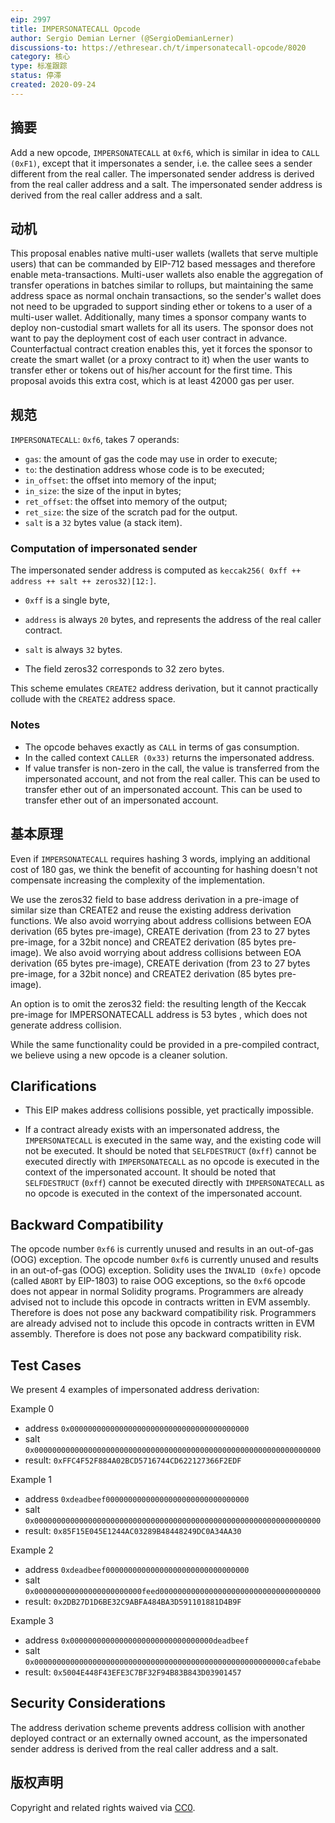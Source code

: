```yaml
---
eip: 2997
title: IMPERSONATECALL Opcode
author: Sergio Demian Lerner (@SergioDemianLerner)
discussions-to: https://ethresear.ch/t/impersonatecall-opcode/8020
category: 核心
type: 标准跟踪
status: 停滞
created: 2020-09-24
---
```


## 摘要

Add a new opcode, `IMPERSONATECALL` at `0xf6`, which is similar in idea to `CALL (0xF1)`, except that it impersonates a sender, i.e. the callee sees a sender different from the real caller. The impersonated sender address is derived from the real caller address and a salt. The impersonated sender address is derived from the real caller address and a salt.

## 动机

This proposal enables native multi-user wallets (wallets that serve multiple users) that can be commanded by EIP-712 based messages and therefore enable meta-transactions. Multi-user wallets also enable the aggregation of transfer operations in batches similar to rollups, but maintaining the same address space as normal onchain transactions, so the sender's wallet does not need to be upgraded to support sinding ether or tokens to a user of a multi-user wallet. Additionally, many times a sponsor company wants to deploy non-custodial smart wallets for all its users. The sponsor does not want to pay the deployment cost of each user contract in advance. Counterfactual contract creation enables this, yet it forces the sponsor to create the smart wallet (or a proxy contract to it) when the user wants to transfer ether or tokens out of his/her account for the first time. This proposal avoids this extra cost, which is at least 42000 gas per user.


## 规范

`IMPERSONATECALL`: `0xf6`, takes 7 operands:

- `gas`: the amount of gas the code may use in order to execute;
- `to`: the destination address whose code is to be executed;
- `in_offset`: the offset into memory of the input;
- `in_size`: the size of the input in bytes;
- `ret_offset`: the offset into memory of the output;
- `ret_size`: the size of the scratch pad for the output.
- `salt` is a `32` bytes value (a stack item).

### Computation of impersonated sender

The impersonated sender address is computed as `keccak256( 0xff ++ address ++ salt ++ zeros32)[12:]`.

- `0xff` is a single byte,
- `address` is always `20` bytes, and represents the address of the real caller contract.
- `salt` is always `32` bytes.

- The field zeros32 corresponds to 32 zero bytes.

This scheme emulates `CREATE2` address derivation, but it cannot practically collude with the `CREATE2` address space.

### Notes
- The opcode behaves exactly as `CALL` in terms of gas consumption.
- In the called context `CALLER (0x33)` returns the impersonated address.
- If value transfer is non-zero in the call, the value is transferred from the impersonated account, and not from the real caller. This can be used to transfer ether out of an impersonated account. This can be used to transfer ether out of an impersonated account.

## 基本原理

Even if `IMPERSONATECALL` requires hashing 3 words, implying an additional cost of 180 gas, we think the benefit of accounting for hashing doesn't not compensate increasing the complexity of the implementation.

We use the zeros32 field to base address derivation in a pre-image of similar size than CREATE2 and reuse the existing address derivation functions. We also avoid worrying about address collisions between EOA derivation (65 bytes pre-image), CREATE derivation (from 23 to 27 bytes pre-image, for a 32bit nonce) and CREATE2 derivation (85 bytes pre-image). We also avoid worrying about address collisions between EOA derivation (65 bytes pre-image), CREATE derivation (from 23 to 27 bytes pre-image, for a 32bit nonce) and CREATE2 derivation (85 bytes pre-image).

An option is to omit the zeros32 field: the resulting length of the Keccak pre-image for IMPERSONATECALL address is 53 bytes , which does not generate address collision.

While the same functionality could be provided in a pre-compiled contract, we believe using a new opcode is a cleaner solution.


## Clarifications

- This EIP makes address collisions possible, yet practically impossible.

- If a contract already exists with an impersonated address, the `IMPERSONATECALL` is executed in the same way, and the existing code will not be executed. It should  be noted that `SELFDESTRUCT` (`0xff`) cannot be executed directly with `IMPERSONATECALL` as no opcode is executed in the context of the impersonated account. It should  be noted that `SELFDESTRUCT` (`0xff`) cannot be executed directly with `IMPERSONATECALL` as no opcode is executed in the context of the impersonated account.

## Backward Compatibility

The opcode number  `0xf6` is currently unused and results in an out-of-gas (OOG) exception.  The opcode number  `0xf6` is currently unused and results in an out-of-gas (OOG) exception.  Solidity uses the `INVALID (0xfe)` opcode (called `ABORT` by EIP-1803) to raise OOG exceptions, so the  `0xf6` opcode does not appear in normal Solidity programs. Programmers are already advised not to include this opcode in contracts written in EVM assembly.  Therefore is does not pose any backward compatibility risk. Programmers are already advised not to include this opcode in contracts written in EVM assembly.  Therefore is does not pose any backward compatibility risk.

## Test Cases

We present 4 examples of impersonated address derivation:

Example 0

* address `0x0000000000000000000000000000000000000000`
* salt `0x0000000000000000000000000000000000000000000000000000000000000000`
* result: `0xFFC4F52F884A02BCD5716744CD622127366F2EDF`

Example 1
* address `0xdeadbeef00000000000000000000000000000000`
* salt `0x0000000000000000000000000000000000000000000000000000000000000000`
* result: `0x85F15E045E1244AC03289B48448249DC0A34AA30`

Example 2
* address `0xdeadbeef00000000000000000000000000000000`
* salt `0x000000000000000000000000feed000000000000000000000000000000000000`
* result: `0x2DB27D1D6BE32C9ABFA484BA3D591101881D4B9F`

Example 3
* address `0x00000000000000000000000000000000deadbeef`
* salt `0x00000000000000000000000000000000000000000000000000000000cafebabe`
* result: `0x5004E448F43EFE3C7BF32F94B83B843D03901457`

## Security Considerations

The address derivation scheme prevents address collision with another deployed contract or an externally owned account, as the impersonated sender address is derived from the real caller address and a salt.

## 版权声明

Copyright and related rights waived via [CC0](../LICENSE.md).
